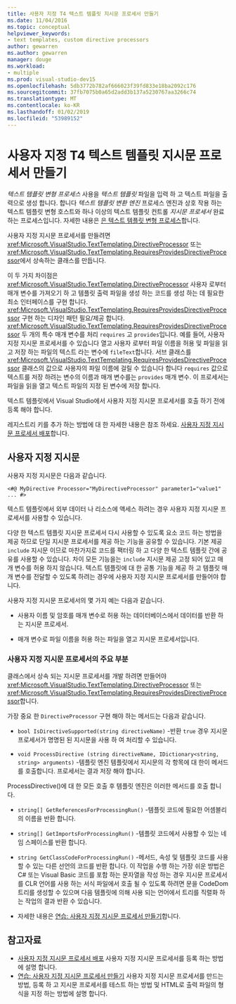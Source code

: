 ```yaml
---
title: 사용자 지정 T4 텍스트 템플릿 지시문 프로세서 만들기
ms.date: 11/04/2016
ms.topic: conceptual
helpviewer_keywords:
- text templates, custom directive processors
author: gewarren
ms.author: gewarren
manager: douge
ms.workload:
- multiple
ms.prod: visual-studio-dev15
ms.openlocfilehash: 5db3772b782af666023f39fd833e18ba2092c176
ms.sourcegitcommit: 37fb7075b0a65d2add3b137a5230767aa3266c74
ms.translationtype: MT
ms.contentlocale: ko-KR
ms.lasthandoff: 01/02/2019
ms.locfileid: "53989152"
---
```

# <a name="creating-custom-t4-text-template-directive-processors"></a>사용자 지정 T4 텍스트 템플릿 지시문 프로세서 만들기

*텍스트 템플릿 변형 프로세스* 사용을 *텍스트 템플릿* 파일을 입력 하 고 텍스트 파일을 출력으로 생성 합니다. 합니다 *텍스트 템플릿 변환 엔진* 프로세스 엔진과 상호 작용 하는 텍스트 템플릿 변형 호스트와 하나 이상의 텍스트 템플릿 컨트롤 *지시문 프로세서* 완료 하는 프로세스입니다. 자세한 내용은 [은 텍스트 템플릿 변형 프로세스](../modeling/the-text-template-transformation-process.md)합니다.

사용자 지정 지시문 프로세서를 만들려면 <xref:Microsoft.VisualStudio.TextTemplating.DirectiveProcessor> 또는 <xref:Microsoft.VisualStudio.TextTemplating.RequiresProvidesDirectiveProcessor>에서 상속하는 클래스를 만듭니다.

이 두 가지 차이점은 <xref:Microsoft.VisualStudio.TextTemplating.DirectiveProcessor> 사용자 로부터 매개 변수를 가져오기 하 고 템플릿 출력 파일을 생성 하는 코드를 생성 하는 데 필요한 최소 인터페이스를 구현 합니다. <xref:Microsoft.VisualStudio.TextTemplating.RequiresProvidesDirectiveProcessor> 구현 하는 디자인 패턴 필요/제공 합니다. <xref:Microsoft.VisualStudio.TextTemplating.RequiresProvidesDirectiveProcessor> 두 개의 특수 매개 변수를 처리 `requires` 고 `provides`입니다.  예를 들어, 사용자 지정 지시문 프로세서를 수 있습니다 열고 사용자 로부터 파일 이름을 허용 및 파일을 읽고 저장 하는 파일의 텍스트 라는 변수에 `fileText`합니다. 서브 클래스를 <xref:Microsoft.VisualStudio.TextTemplating.RequiresProvidesDirectiveProcessor> 클래스의 값으로 사용자의 파일 이름에 걸릴 수 있습니다 합니다 `requires` 값으로 텍스트를 저장 하려는 변수의 이름과 매개 변수를는 `provides` 매개 변수. 이 프로세서는 파일을 읽을 열고 텍스트 파일의 지정 된 변수에 저장 합니다.

텍스트 템플릿에서 Visual Studio에서 사용자 지정 지시문 프로세서를 호출 하기 전에 등록 해야 합니다.

레지스트리 키를 추가 하는 방법에 대 한 자세한 내용은 참조 하세요. [사용자 지정 지시문 프로세서 배포](../modeling/deploying-a-custom-directive-processor.md)합니다.

## <a name="custom-directives"></a>사용자 지정 지시문

사용자 지정 지시문은 다음과 같습니다.

`<#@ MyDirective Processor="MyDirectiveProcessor" parameter1="value1" ... #>`

텍스트 템플릿에서 외부 데이터 나 리소스에 액세스 하려는 경우 사용자 지정 지시문 프로세서를 사용할 수 있습니다.

다양 한 텍스트 템플릿 지시문 프로세서 다시 사용할 수 있도록 요소 코드 하는 방법을 제공 하므로 단일 지시문 프로세서를 제공 하는 기능을 공유할 수 있습니다. 기본 제공 `include` 지시문 이므로 마찬가지로 코드를 팩터링 하 고 다양 한 텍스트 템플릿 간에 공유를 사용할 수 있습니다. 차이 모든 기능을는 `include` 지시문 제공 고정 되어 있고 매개 변수를 허용 하지 않습니다. 텍스트 템플릿에 대 한 공통 기능을 제공 하 고 템플릿 매개 변수를 전달할 수 있도록 하려는 경우에 사용자 지정 지시문 프로세서를 만들어야 합니다.

사용자 지정 지시문 프로세서의 몇 가지 예는 다음과 같습니다.

-   사용자 이름 및 암호를 매개 변수로 허용 하는 데이터베이스에서 데이터를 반환 하는 지시문 프로세서.

-   매개 변수로 파일 이름을 허용 하는 파일을 열고 지시문 프로세서입니다.

### <a name="principal-parts-of-a-custom-directive-processor"></a>사용자 지정 지시문 프로세서의 주요 부분

클래스에서 상속 되는 지시문 프로세서를 개발 하려면 만들어야 <xref:Microsoft.VisualStudio.TextTemplating.DirectiveProcessor> 또는 <xref:Microsoft.VisualStudio.TextTemplating.RequiresProvidesDirectiveProcessor>합니다.

가장 중요 한 `DirectiveProcessor` 구현 해야 하는 메서드는 다음과 같습니다.

-   `bool IsDirectiveSupported(string directiveName)` -반환 `true` 경우 지시문 프로세서가 명명된 된 지시문을 사용 하 여 처리할 수 있습니다.

-   `void ProcessDirective (string directiveName, IDictionary<string, string> arguments)` -템플릿 엔진 템플릿에서 지시문의 각 항목에 대 한이 메서드를 호출합니다. 프로세서는 결과 저장 해야 합니다.

ProcessDirective()에 대 한 모든 호출 후 템플릿 엔진은 이러한 메서드를 호출 합니다.

-   `string[] GetReferencesForProcessingRun()` -템플릿 코드에 필요한 어셈블리의 이름을 반환 합니다.

-   `string[] GetImportsForProcessingRun()` -템플릿 코드에서 사용할 수 있는 네임 스페이스를 반환 합니다.

-   `string GetClassCodeForProcessingRun()` -메서드, 속성 및 템플릿 코드를 사용할 수 있는 다른 선언의 코드를 반환 합니다. 이 작업을 수행 하는 가장 쉬운 방법은 C# 또는 Visual Basic 코드를 포함 하는 문자열을 작성 하는 경우 지시문 프로세서를 CLR 언어를 사용 하는 서식 파일에서 호출 될 수 있도록 하려면 문을 CodeDom 트리를 생성할 수 있으며 다음 템플릿에 의해 사용 되는 언어에서 트리를 직렬화 하는 작업의 결과 반환 수 있습니다.

-   자세한 내용은 [연습: 사용자 지정 지시문 프로세서 만들기](../modeling/walkthrough-creating-a-custom-directive-processor.md)합니다.

## <a name="see-also"></a>참고자료

- [사용자 지정 지시문 프로세서 배포](../modeling/deploying-a-custom-directive-processor.md) 사용자 지정 지시문 프로세서를 등록 하는 방법에 설명 합니다.
- [연습: 사용자 지정 지시문 프로세서 만들기](../modeling/walkthrough-creating-a-custom-directive-processor.md) 사용자 지정 지시문 프로세서를 만드는 방법, 등록 하 고 지시문 프로세서를 테스트 하는 방법 및 HTML로 출력 파일의 형식을 지정 하는 방법에 설명 합니다.